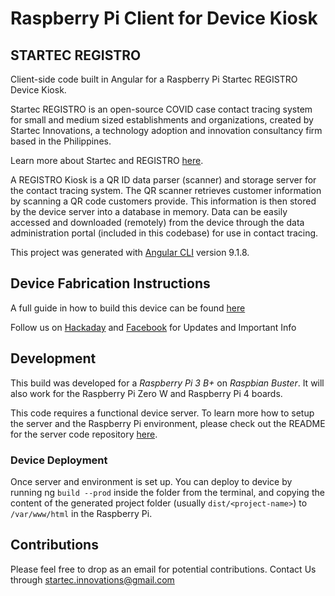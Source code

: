 # Raspberry Pi Client for Device Kiosk
## STARTEC REGISTRO

Client-side code built in Angular for a Raspberry Pi Startec REGISTRO Device Kiosk. 

Startec REGISTRO is an open-source COVID case contact tracing system for small and medium sized establishments and organizations, created by Startec Innovations, a technology adoption and innovation consultancy firm based in the Philippines. 

Learn more about Startec and REGISTRO [here](https://www.facebook.com/startec.ideators).

A REGISTRO Kiosk is a QR ID data parser (scanner) and storage server for the contact tracing system. The QR scanner retrieves customer information by scanning a QR code customers provide. This information is then stored by the device server into a database in memory. Data can be easily accessed and downloaded (remotely) from the device through the data administration portal (included in this codebase) for use in contact tracing.

This project was generated with [Angular CLI](https://github.com/angular/angular-cli) version 9.1.8.

Device Fabrication Instructions
-------
A full guide in how to build this device can be found [here](https://hackaday.io/project/176352/instructions)

Follow us on [Hackaday](https://hackaday.io/StartecInnovations) and [Facebook](https://www.facebook.com/startec.ideators) for Updates and Important Info

Development
-------
This build was developed for a *Raspberry Pi 3 B+* on *Raspbian Buster*. It will also work for the Raspberry Pi Zero W and Raspberry Pi 4 boards.

This code requires a functional device server. To learn more how to setup the server and the Raspberry Pi environment, please check out the README for the server code repository [here](https://github.com/startec-official/registro-raspi-server).

### Device Deployment
Once server and environment is set up. You can deploy to device by running ng `build --prod` inside the folder from the terminal, and copying the content of the generated project folder (usually `dist/<project-name>`) to `/var/www/html` in the Raspberry Pi.

Contributions
-------
Please feel free to drop as an email for potential contributions.
Contact Us through [startec.innovations@gmail.com](mailto:startec.innovations@gmail.com)
